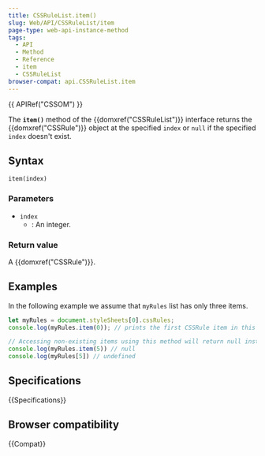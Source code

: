 ```yaml
---
title: CSSRuleList.item()
slug: Web/API/CSSRuleList/item
page-type: web-api-instance-method
tags:
  - API
  - Method
  - Reference
  - item
  - CSSRuleList
browser-compat: api.CSSRuleList.item
---
```


{{ APIRef("CSSOM") }}

The **`item()`** method of the {{domxref("CSSRuleList")}} interface returns the {{domxref("CSSRule")}} object at the specified `index` or `null` if the specified `index` doesn't exist.

## Syntax

```js-nolint
item(index)
```

### Parameters

- `index`
  - : An integer.

### Return value

A {{domxref("CSSRule")}}.

## Examples

In the following example we assume that `myRules` list has only three items.

```js
let myRules = document.styleSheets[0].cssRules;
console.log(myRules.item(0)); // prints the first CSSRule item in this list

// Accessing non-existing items using this method will return null instead of undefined
console.log(myRules.item(5)) // null
console.log(myRules[5]) // undefined
```

## Specifications

{{Specifications}}

## Browser compatibility

{{Compat}}
